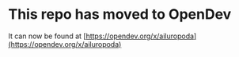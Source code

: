 # This repo has moved to OpenDev

It can now be found at [https://opendev.org/x/ailuropoda](https://opendev.org/x/ailuropoda)
